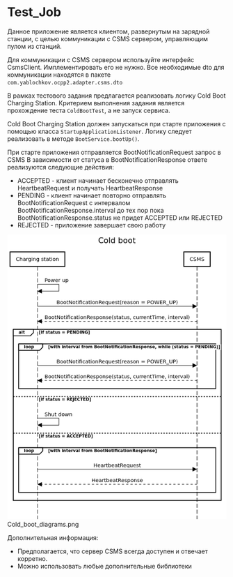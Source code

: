 # Test_Job

Данное приложение является клиентом, развернутым на зарядной станции, с целью коммуникации с CSMS
сервером, управляющим пулом из станций.

Для коммуникации с CSMS сервером используйте интерфейс CsmsClient. Имплементировать его не нужно.
Все необходимые dto для коммуникации находятся в пакете ```com.yablochkov.ocpp2.adapter.csms.dto```

В рамках тестового задания предлагается реализовать логику Cold Boot Charging Station.
Критерием выполнения задания является прохождение теста ```ColdBootTest```, а не запуск сервиса.

Cold Boot Charging Station должен запускаться при старте приложения с помощью
класса ```StartupApplicationListener```. Логику следует реализовать в
методе ```BootService.bootUp()```.

При старте приложения отправляется BootNotificationRequest запрос в CSMS
В зависимости от статуса в BootNotificationResponse ответе реализуются следующие действия:

- ACCEPTED - клиент начинает бесконечно отправлять HeartbeatRequest и получать HeartbeatResponse
- PENDING - клиент начинает повторно отправлять BootNotificationRequest с интервалом
  BootNotificationResponse.interval до тех пор пока BootNotificationResponse.status не придет
  ACCEPTED или REJECTED
- REJECTED - приложение завершает свою работу

![Cold_boot_diagrams.png](Cold_boot_diagrams.png)
Cold_boot_diagrams.png

Дополнительная информация:

- Предполагается, что сервер CSMS всегда доступен и отвечает корретно.
- Можно использовать любые дополнительные библиотеки